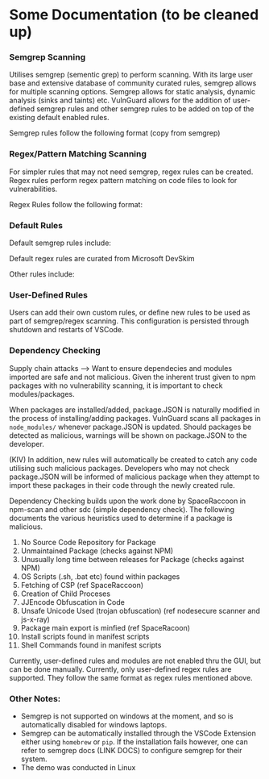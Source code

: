 # Some Documentation (to be cleaned up)

### Semgrep Scanning
Utilises semgrep (sementic grep) to perform scanning. With its large user base and extensive database of community curated rules, semgrep allows for multiple scanning options. Semgrep allows for static analysis, dynamic analysis (sinks and taints) etc. VulnGuard allows for the addition of user-defined semgrep rules and other semgrep rules to be added on top of the existing default enabled rules. 

Semgrep rules follow the following format (copy from semgrep)


### Regex/Pattern Matching Scanning
For simpler rules that may not need semgrep, regex rules can be created. Regex rules perform regex pattern matching on code files to look for vulnerabilities. 

Regex Rules follow the following format:


### Default Rules
Default semgrep rules include:

Default regex rules are curated from Microsoft DevSkim

Other rules include:

### User-Defined Rules
Users can add their own custom rules, or define new rules to be used as part of semgrep/regex scanning. This configuration is persisted through shutdown and restarts of VSCode.

### Dependency Checking
Supply chain attacks --> Want to ensure dependecies and modules imported are safe and not malicious. Given the inherent trust given to npm packages with no vulnerability scanning, it is important to check modules/packages. 


When packages are installed/added, package.JSON is naturally modified in the process of installing/adding packages. VulnGuard scans all packages in `node_modules/` whenever package.JSON is updated. Should packages be detected as malicious, warnings will be shown on package.JSON to the developer. 

(KIV)
In addition, new rules will automatically be created to catch any code utilising such malicious packages. Developers who may not check package.JSON will be informed of malicious package when they attempt to import these packages in their code through the newly created rule. 

Dependency Checking builds upon the work done by SpaceRaccoon in npm-scan and other sdc (simple dependency check). The following documents the various heuristics used to determine if a package is malicious. 

1) No Source Code Repository for Package 
2) Unmaintained Package (checks against NPM)
3) Unusually long time between releases for Package (checks against NPM)
4) OS Scripts (.sh, .bat etc) found within packages
4) Fetching of CSP (ref SpaceRaccoon)
5) Creation of Child Proceses
6) JJEncode Obfuscation in Code
7) Unsafe Unicode Used (trojan obfuscation) (ref nodesecure scanner and js-x-ray)
8) Package main export is minfied (ref SpaceRacoon)
9) Install scripts found in manifest scripts
10) Shell Commands found in manifest scripts


Currently, user-defined rules and modules are not enabled thru the GUI, but can be done manually. Currently, only user-defined regex rules are supported. They follow the same format as regex rules mentioned above. 


### Other Notes:
- Semgrep is not supported on windows at the moment, and so is automatically disabled for windows laptops. 
- Semgrep can be automatically installed through the VSCode Extension either using `homebrew` or `pip`. If the installation fails however, one can refer to semgrep docs (LINK DOCS) to configure semgrep for their system. 
- The demo was conducted in Linux